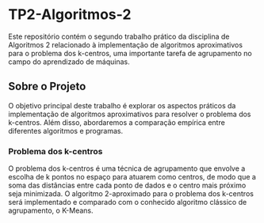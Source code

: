 # TP2-Algoritmos-2
Este repositório contém o segundo trabalho prático da disciplina de Algoritmos 2 relacionado à implementação de algoritmos aproximativos para o problema dos k-centros, uma importante tarefa de agrupamento no campo do aprendizado de máquinas.

## Sobre o Projeto
O objetivo principal deste trabalho é explorar os aspectos práticos da implementação de algoritmos aproximativos para resolver o problema dos k-centros. Além disso, abordaremos a comparação empírica entre diferentes algoritmos e programas.

### Problema dos k-centros
O problema dos k-centros é uma técnica de agrupamento que envolve a escolha de k pontos no espaço para atuarem como centros, de modo que a soma das distâncias entre cada ponto de dados e o centro mais próximo seja minimizada. O algoritmo 2-aproximado para o problema dos k-centros será implementado e comparado com o conhecido algoritmo clássico de agrupamento, o K-Means.
